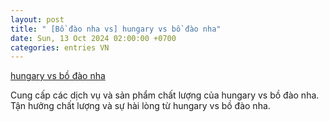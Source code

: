 ```yaml
---
layout: post
title: " [Bồ đào nha vs] hungary vs bồ đào nha"
date: Sun, 13 Oct 2024 02:00:00 +0700
categories: entries VN
---
```

[hungary vs bồ đào nha](https://www.bienphong.com.vn/hungary_vs_b%E1%BB%93_%C4%91%C3%A0o_nha.shtml)

Cung cấp các dịch vụ và sản phẩm chất lượng của hungary vs bồ đào nha. Tận hưởng chất lượng và sự hài lòng từ hungary vs bồ đào nha.️

